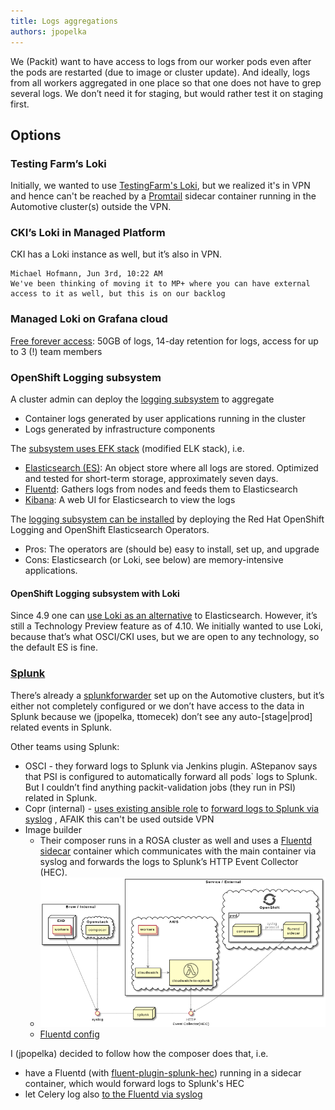 ```yaml
---
title: Logs aggregations
authors: jpopelka
---
```


We (Packit) want to have access to logs from our worker pods even after
the pods are restarted (due to image or cluster update).
And ideally, logs from all workers aggregated in one place so that one does
not have to grep several logs. We don’t need it for staging,
but would rather test it on staging first.

## Options

### Testing Farm’s Loki

Initially, we wanted to use [TestingFarm's Loki](http://loki.tft.osci.redhat.com),
but we realized it's in VPN and hence can't be reached by a [Promtail](https://grafana.com/docs/loki/latest/clients/promtail/)
sidecar container running in the Automotive cluster(s) outside the VPN.

### CKI’s Loki in Managed Platform

CKI has a Loki instance as well, but it’s also in VPN.

```text
Michael Hofmann, Jun 3rd, 10:22 AM
We've been thinking of moving it to MP+ where you can have external access to it as well, but this is on our backlog
```

### Managed Loki on Grafana cloud

[Free forever access](https://go2.grafana.com/loki-grafana-cloud.html):
50GB of logs, 14-day retention for logs, access for up to 3 (!) team members

### OpenShift Logging subsystem

A cluster admin can deploy the [logging subsystem](https://docs.openshift.com/container-platform/4.10/logging/cluster-logging.html) to aggregate

- Container logs generated by user applications running in the cluster
- Logs generated by infrastructure components

The [subsystem uses EFK stack](https://docs.openshift.com/container-platform/4.10/logging/cluster-logging.html#cluster-logging-about-components_cluster-logging) (modified ELK stack), i.e.

- [Elasticsearch (ES)](https://www.elastic.co/products/elasticsearch): An object store where all logs are stored. Optimized and tested for short-term storage, approximately seven days.
- [Fluentd](http://www.fluentd.org/architecture): Gathers logs from nodes and feeds them to Elasticsearch
- [Kibana](https://www.elastic.co/guide/en/kibana/current/introduction.html): A web UI for Elasticsearch to view the logs

The [logging subsystem can be installed](https://docs.openshift.com/container-platform/4.10/logging/cluster-logging-deploying.html) by deploying the Red Hat OpenShift Logging and OpenShift Elasticsearch Operators.

- Pros: The operators are (should be) easy to install, set up, and upgrade
- Cons: Elasticsearch (or Loki, see below) are memory-intensive applications.

#### OpenShift Logging subsystem with Loki

Since 4.9 one can [use Loki as an alternative](https://docs.openshift.com/container-platform/4.10/logging/cluster-logging-release-notes.html#cluster-logging-about-loki) to Elasticsearch. However, it’s still a Technology Preview feature as of 4.10.
We initially wanted to use Loki, because that’s what OSCI/CKI uses,
but we are open to any technology, so the default ES is fine.

### [Splunk](https://source.redhat.com/departments/it/splunk)

There’s already a [splunkforwarder](https://console-openshift-console.apps.auto-stage.c58b.p1.openshiftapps.com/k8s/ns/openshift-security/splunkforwarder.managed.openshift.io~v1alpha1~SplunkForwarder/splunkforwarder)
set up on the Automotive clusters, but it’s either not completely configured
or we don’t have access to the data in Splunk because we (jpopelka, ttomecek)
don’t see any auto-[stage|prod] related events in Splunk.

Other teams using Splunk:

- OSCI - they forward logs to Splunk via Jenkins plugin. AStepanov says that
  PSI is configured to automatically forward all pods` logs to Splunk.
  But I couldn’t find anything packit-validation jobs (they run in PSI) related in Splunk.
- Copr (internal) - [uses existing ansible role](https://pagure.io/rhcopr/maint/blob/master/f/maint/share/rhcopr-maint/ansible/playbooks/include/backend/copr-backend.yml#_235)
  to [forward logs to Splunk via syslog](https://docs.engineering.redhat.com/pages/viewpage.action?spaceKey=EXD&title=Instructions+on+Log+forwarding+-+Syslog)
  , AFAIK this can't be used outside VPN
- Image builder
  - Their composer runs in a ROSA cluster as well and uses a [Fluentd sidecar](<(https://github.com/osbuild/osbuild-composer/blob/main/templates/composer.yml#L123)>)
    container which communicates with the main container via syslog and forwards
    the logs to Splunk’s HTTP Event Collector (HEC).
  - ![Image builder's composer](img/composer.png)
  - [Fluentd config](https://github.com/osbuild/osbuild-composer/blob/main/templates/composer.yml#L272)

I (jpopelka) decided to follow how the composer does that, i.e.

- have a Fluentd (with [fluent-plugin-splunk-hec](https://github.com/splunk/fluent-plugin-splunk-hec))
  running in a sidecar container, which would forward logs to Splunk's HEC
- let Celery log also [to the Fluentd via syslog](https://docs.fluentd.org/input/syslog)
